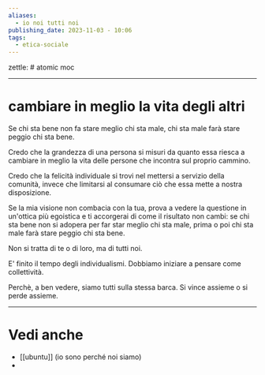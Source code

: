 ```yaml
---
aliases:
  - io noi tutti noi
publishing_date: 2023-11-03 - 10:06
tags:
  - etica-sociale
---
```

zettle: # atomic moc

---
# cambiare in meglio la vita degli altri

Se chi sta bene non fa stare meglio chi sta male,
chi sta male farà stare peggio chi sta bene.

Credo che la grandezza di una persona si misuri da quanto essa riesca a cambiare in meglio la vita delle persone che incontra sul proprio cammino.

Credo che la felicità individuale si trovi nel mettersi a servizio della comunità, invece che limitarsi al consumare ciò che essa mette a nostra disposizione.

Se la mia visione non combacia con la tua, prova a vedere la questione in un'ottica più egoistica e ti accorgerai di come il risultato non cambi:
se chi sta bene non si adopera per far star meglio chi sta male, prima o poi chi sta male farà stare peggio chi sta bene.

Non si tratta di te o di loro, ma di tutti noi.

E' finito il tempo degli individualismi.
Dobbiamo iniziare a pensare come collettività.

Perchè, a ben vedere, siamo tutti sulla stessa barca.
Si vince assieme o si perde assieme.



---
# Vedi anche
- [[ubuntu]] (io sono perché noi siamo)
- 